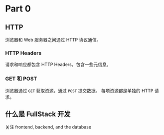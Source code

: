 # Part 0

## HTTP

浏览器和 Web 服务器之间通过 HTTP 协议通信。

### HTTP Headers

请求和响应都包含 HTTP Headers，包含一些元信息。

### GET 和 POST

浏览器通过 `GET` 获取资源，通过 `POST` 提交数据。
每项资源都是单独的 HTTP 请求。

## 什么是 FullStack 开发

关注 frontend, backend, and the database
